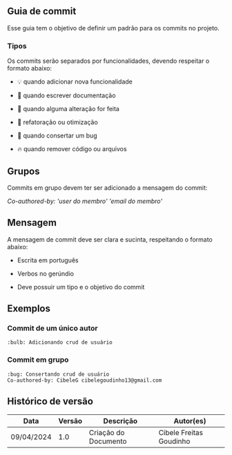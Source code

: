 ## Guia de commit

Esse guia tem o objetivo de definir um padrão para os commits no projeto.

### Tipos
Os commits serão separados por funcionalidades, devendo respeitar o formato abaixo:

+ :bulb: quando adicionar nova funcionalidade

+ :pencil: quando escrever documentação

+ :repeat: quando alguma alteração for feita

+ :racehorse: refatoração ou otimização

+ :bug: quando consertar um bug

+ :fire: quando remover código ou arquivos

## Grupos
Commits em grupo devem ter ser adicionado a mensagem do commit:

*Co-authored-by: 'user do membro' 'email do membro'*

## Mensagem
A mensagem de commit deve ser clara e sucinta, respeitando o formato abaixo:

- Escrita em português

- Verbos no gerúndio

- Deve possuir um tipo e o objetivo do commit

## Exemplos

### Commit de um único autor
```
:bulb: Adicionando crud de usuário
```

### Commit em grupo
```
:bug: Consertando crud de usuário
Co-authored-by: CibeleG cibelegoudinho13@gmail.com
```

## Histórico de versão
| Data | Versão | Descrição | Autor(es) |
| ---- | ---- | ---- | ---- |
| 09/04/2024 | 1.0 | Criação do Documento | Cibele Freitas Goudinho |